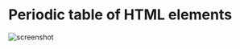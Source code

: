 # Periodic table of HTML elements

![screenshot](https://res.cloudinary.com/djksz5k3c/image/upload/v1685319866/MI-NUBE/PERIODIC%20TABLE/screencapture-localhost-5173-2023-05-28-19_23_47_1_hazdet.png)